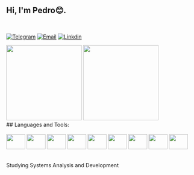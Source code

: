 ## Hi, I'm Pedro😊.

&nbsp;

[![Telegram](https://img.shields.io/badge/Telegram-2CA5E0?style=for-the-badge&logo=telegram&logoColor=white
)](https://t.me/boloto1979)
[![Email](https://img.shields.io/badge/Gmail-D14836?style=for-the-badge&logo=gmail&logoColor=white
)](https://criarmeulink.com.br/u/1675193138)
[![Linkdin](https://img.shields.io/badge/linktree-39E09B?style=for-the-badge&logo=linktree&logoColor=white
)](www.linkedin.com/in/pedro-lima-5968b81b5)
<div>
  <img height="200em" src="https://github-readme-stats.vercel.app/api?username=boloto1979&show_icons=true&theme=transparent">
  <img height="200em" src="https://media.list.ly/production/753873/3612815/3612815-just-bang-on-the-keyword_600px.gif?ver=3410683038">
</div>
## Languages and Tools:
<div style="display: inline_block"><br/>
  <img aligh="center" height="40" width="50" src="https://cdn.jsdelivr.net/gh/devicons/devicon/icons/css3/css3-original-wordmark.svg" />
  <img aligh="center" height="40" width="50" src="https://cdn.jsdelivr.net/gh/devicons/devicon/icons/javascript/javascript-original.svg" />
  <img aligh="center" height="40" width="50" src="https://cdn.jsdelivr.net/gh/devicons/devicon/icons/python/python-original.svg" />
  <img aligh="center" height="40" width="50" src="https://cdn.jsdelivr.net/gh/devicons/devicon/icons/csharp/csharp-original.svg" />
  <img aligh="center" height="40" width="50" src="https://cdn.jsdelivr.net/gh/devicons/devicon/icons/linux/linux-original.svg" />
  <img aligh="center" height="40" width="50" src="https://cdn.jsdelivr.net/gh/devicons/devicon/icons/react/react-original.svg" />
  <img aligh="center" height="40" width="50" src="https://cdn.jsdelivr.net/gh/devicons/devicon/icons/mysql/mysql-original-wordmark.svg" />
  <img aligh="center" height="40" width="50" src="https://cdn.jsdelivr.net/gh/devicons/devicon/icons/php/php-original.svg" />
  <img aligh="center" height="40" width="50" src="https://cdn.jsdelivr.net/gh/devicons/devicon/icons/laravel/laravel-plain-wordmark.svg" />
</div><br/>

Studying Systems Analysis and Development
